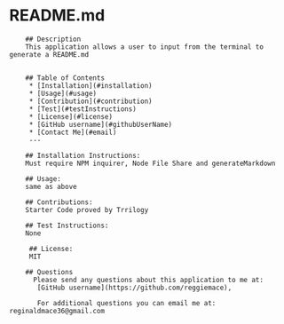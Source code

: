 # README.md

        ## Description
        This application allows a user to input from the terminal to generate a README.md
      
  
        ## Table of Contents
         * [Installation](#installation)
         * [Usage](#usage)
         * [Contribution](#contribution)
         * [Test](#testInstructions)
         * [License](#license)
         * [GitHub username](#githubUserName)
         * [Contact Me](#email)
         ---
  
        ## Installation Instructions:
        Must require NPM inquirer, Node File Share and generateMarkdown
  
        ## Usage:
        same as above
  
        ## Contributions:
        Starter Code proved by Trrilogy
  
        ## Test Instructions:
        None
  
         ## License:
         MIT
  
        ## Questions
          Please send any questions about this application to me at:
           [GitHub username](https://github.com/reggiemace),
  
           For additional questions you can email me at: reginaldmace36@gmail.com